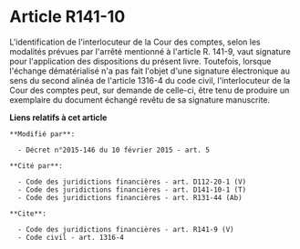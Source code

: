 # Article R141-10

L'identification de l'interlocuteur de la Cour des comptes, selon les modalités prévues par l'arrêté mentionné à l'article R.
141-9, vaut signature pour l'application des dispositions du présent livre. Toutefois, lorsque l'échange dématérialisé n'a
pas fait l'objet d'une signature électronique au sens du second alinéa de l'article 1316-4 du code civil, l'interlocuteur de
la Cour des comptes peut, sur demande de celle-ci, être tenu de produire un exemplaire du document échangé revêtu de sa
signature manuscrite.

**Liens relatifs à cet article**

	**Modifié par**:

	  - Décret n°2015-146 du 10 février 2015 - art. 5

	**Cité par**:

	  - Code des juridictions financières - art. D112-20-1 (V)
	  - Code des juridictions financières - art. D141-10-1 (T)
	  - Code des juridictions financières - art. R131-44 (Ab)

	**Cite**:

	  - Code des juridictions financières - art. R141-9 (V)
	  - Code civil - art. 1316-4
